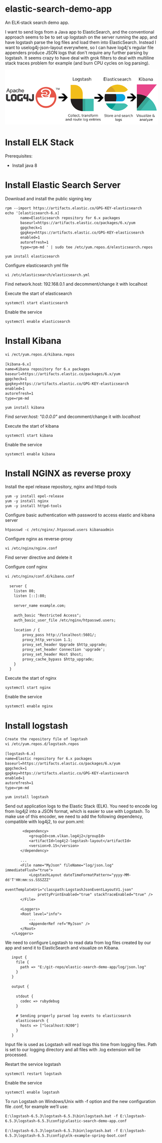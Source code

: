 # elastic-search-demo-app
An ELK-stack search demo app.

I want to send logs from a Java app to ElasticSearch, and the conventional approach seems to be to set up logstash on the server running the app, and have logstash parse the log files and load them into ElasticSearch.
Instead I want to uselog4j-json-layout everywhere, so I can have log4j's regular file appenders produce JSON logs that don't require any further parsing by logstash.
It seems crazy to have deal with grok filters to deal with multiline stack traces problem for example (and burn CPU cycles on log parsing).

![alt text](https://github.com/antoniopaolacci/elastic-search-demo-app/blob/master/elk-stack.png)

# Install ELK Stack #

Prerequisites:
- Install java 8 

# Install Elastic Search Server #

 Download and install the public signing key
 ```
 rpm --import https://artifacts.elastic.co/GPG-KEY-elasticsearch
 echo '[elasticsearch-6.x]
		name=Elasticsearch repository for 6.x packages
		baseurl=https://artifacts.elastic.co/packages/6.x/yum
		gpgcheck=1
		gpgkey=https://artifacts.elastic.co/GPG-KEY-elasticsearch
		enabled=1
		autorefresh=1
		type=rpm-md ' | sudo tee /etc/yum.repos.d/elesticsearch.repos
 ```
 ```
 yum install elasticsearch
 ```
 
 Configure elasticsearch yml file
 ```
 vi /etc/elasticsearch/elasticsearch.yml
 ```
 
 Find network.host: 192.168.0.1 and decomment/change it with localhost
 
 Execute the start of elasticsearch
 ```
 systemctl start elasticsearch
 ```
 Enable the service
 ```
 systemctl enable elasticsearch
 ```
# Install Kibana #
  ```
  vi /ect/yum.repos.d/kibana.repos
  
 [kibana-6.x]
 name=Kibana repository for 6.x packages
 baseurl=https://artifacts.elastic.co/packages/6.x/yum
 gpgcheck=1
 gpgkey=https://artifacts.elastic.co/GPG-KEY-elasticsearch
 enabled=1
 autorefresh=1
 type=rpm-md
 ```
 ```
 yum install kibana
 ```
 
 Find <i>server.host: "0.0.0.0"</i> and decomment/change it with <i>localhost</i>
 
 Execute the start of kibana
 ```
 systemctl start kibana
 ```
 
 Enable the service
 
 ```
 systemctl enable kibana
 ```

# Install NGINX as reverse proxy #

  Install the epel release repository, nginx and httpd-tools
  ```
  yum -y install epel-release
  yum -y install nginx
  yum -y install httpd-tools
  ```
  
  Configure basic authentication with password to access elastic and kibana server
  
  ```
  htpasswd -c /etc/nginx/.htpasswd.users kibanaadmin
  ```
  
  Configure nginx as reverse-proxy
  ```
  vi /etc/nginx/nginx.conf 
  ```
  
  Find server directive and delete it 
  
  Configure conf nginx
  
  ```
  vi /etc/nginx/conf.d/kibana.conf
  
	server {
	  listen 80;
	  listen [::]:80;

	  server_name example.com;

	  auth_basic "Restricted Access";
	  auth_basic_user_file /etc/nginx/htpasswd.users;
	  
	  location / {
		  proxy_pass http://localhost:5601/;
		  proxy_http_version 1.1;
		  proxy_set_header Upgrade $http_upgrade;
		  proxy_set_header Connection 'upgrade';
		  proxy_set_header Host $host;
		  proxy_cache_bypass $http_upgrade;
	  }
	}
  ```
  
  Execute the start of nginx
  ```
  systemctl start nginx
  ```
  
  Enable the service
  ```
  systemctl enable nginx
  ```
  
# Install logstash #

  ```
  Create the repository file of logstash
  vi /etc/yum.repos.d/logstash.repos
  
  [logstash-6.x]
  name=Elastic repository for 6.x packages
  baseurl=https://artifacts.elastic.co/packages/6.x/yum
  gpgcheck=1
  gpgkey=https://artifacts.elastic.co/GPG-KEY-elasticsearch
  enabled=1
  autorefresh=1
  type=rpm-md
  ```
  
  ```
  yum install logstash
  ```
  
 Send out application logs to the Elastic Stack (ELK). 
 You need to encode log from log4j2 into a JSON format, which is easier to use with Logstash.
 To make use of this encoder, we need to add the following dependency, compatible with log4j2, to our pom.xml:
 
 ```
		 <dependency>
			<groupId>com.vlkan.log4j2</groupId>
			<artifactId>log4j2-logstash-layout</artifactId>
			<version>0.15</version>
		</dependency>

		...
		<File name="MyJson" fileName="log/json.log" immediateFlush="true">
			<LogstashLayout dateTimeFormatPattern="yyyy-MM-dd'T'HH:mm:ss.SSSZZZ"
				eventTemplateUri="classpath:LogstashJsonEventLayoutV1.json"
				prettyPrintEnabled="true" stackTraceEnabled="true" />
		</File>
		
		<Loggers>
		<Root level="info">
			...
			<AppenderRef ref="MyJson" />
		</Root>
	</Loggers>
 ```
 
 We need to configure Logstash to read data from log files created by our app and send it to ElasticSearch and visualize on Kibana.
 ```
	input {
	  file {
		path => "E:/git-repo/elastic-search-demo-app/log/json.log"
	  }
	}

	output {
	   
	  stdout {
		codec => rubydebug
	  }
	 
	  # Sending properly parsed log events to elasticsearch
	  elasticsearch {
		hosts => ["localhost:9200"]
	  }
	}
  ```
 
 Input file is used as Logstash will read logs this time from logging files.
 Path is set to our logging directory and all files with .log extension will be processed.
 
 Restart the service logstash
 ```
 systemctl restart logstash
 ```
 
 Enable the service
 ```
 systemctl enable logstash
 ```
 
 To run Logstash on Windows/Unix with -f option and the new configuration file .conf, for example we’ll use:
 ```
 E:\logstash-6.5.3\logstash-6.5.3\bin\logstash.bat -f E:\logstash-6.5.3\logstash-6.5.3\config\elastic-search-demo-app.conf
 
 E:\logstash-6.5.3\logstash-6.5.3\bin\logstash.bat -f E:\logstash-6.5.3\logstash-6.5.3\config\elk-example-spring-boot.conf
 ```